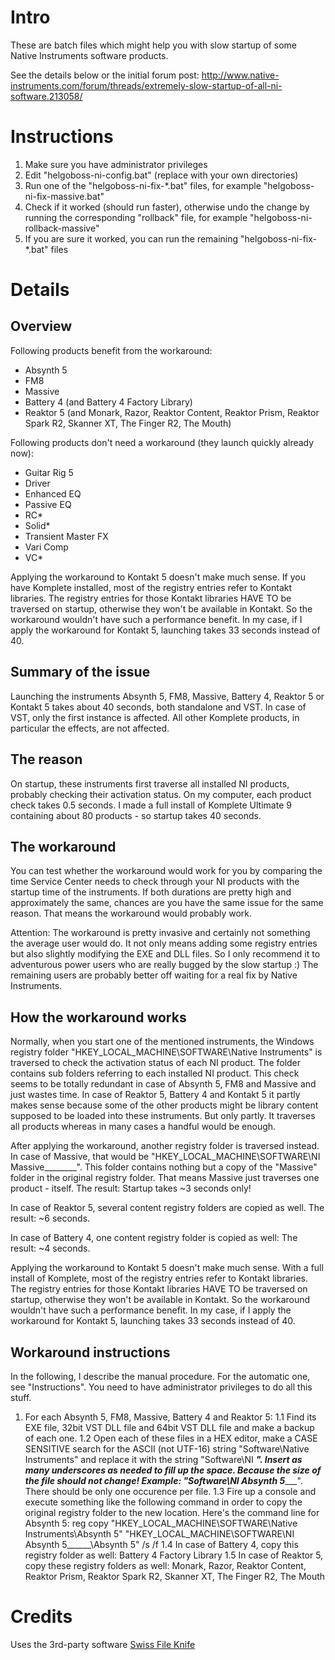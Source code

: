 # Intro
These are batch files which might help you with slow startup of some Native Instruments software products.

See the details below or the initial forum post: http://www.native-instruments.com/forum/threads/extremely-slow-startup-of-all-ni-software.213058/

# Instructions

1. Make sure you have administrator privileges
1. Edit "helgoboss-ni-config.bat" (replace with your own directories)
1. Run one of the "helgoboss-ni-fix-*.bat" files, for example "helgoboss-ni-fix-massive.bat"
1. Check if it worked (should run faster), otherwise undo the change by running the corresponding "rollback" file, for example "helgoboss-ni-rollback-massive"
1. If you are sure it worked, you can run the remaining "helgoboss-ni-fix-*.bat" files

# Details

## Overview

Following products benefit from the workaround:
- Absynth 5
- FM8
- Massive
- Battery 4 (and Battery 4 Factory Library)
- Reaktor 5 (and Monark, Razor, Reaktor Content, Reaktor Prism, Reaktor Spark R2, Skanner XT, The Finger R2, The Mouth)

Following products don't need a workaround (they launch quickly already now):
- Guitar Rig 5
- Driver
- Enhanced EQ
- Passive EQ
- RC*
- Solid*
- Transient Master FX
- Vari Comp
- VC*

Applying the workaround to Kontakt 5 doesn't make much sense. If you have Komplete installed, most of the registry entries refer to Kontakt libraries. The registry entries for those Kontakt libraries HAVE TO be traversed on startup, otherwise they won't be available in Kontakt. So the workaround wouldn't have such a performance benefit. In my case, if I apply the workaround for Kontakt 5, launching takes 33 seconds instead of 40.

## Summary of the issue

Launching the instruments Absynth 5, FM8, Massive, Battery 4, Reaktor 5 or Kontakt 5 takes about 40 seconds, both standalone and VST. In case of VST, only the first instance is affected. All other Komplete products, in particular the effects, are not affected.


## The reason

On startup, these instruments first traverse all installed NI products, probably checking their activation status. On my computer, each product check takes 0.5 seconds. I made a full install of Komplete Ultimate 9 containing about 80 products - so startup takes 40 seconds.


## The workaround

You can test whether the workaround would work for you by comparing the time Service Center needs to check through your NI products with the startup time of the instruments. If both durations are pretty high and approximately the same, chances are you have the same issue for the same reason. That means the workaround would probably work.

Attention: The workaround is pretty invasive and certainly not something the average user would do. It not only means adding some registry entries but also slightly modifying the EXE and DLL files. So I only recommend it to adventurous power users who are really bugged by the slow startup :) The remaining users are probably better off waiting for a real fix by Native Instruments.


## How the workaround works

Normally, when you start one of the mentioned instruments, the Windows registry folder "HKEY_LOCAL_MACHINE\SOFTWARE\Native Instruments" is traversed to check the activation status of each NI product. The folder contains sub folders referring to each installed NI product. This check seems to be totally redundant in case of Absynth 5, FM8 and Massive and just wastes time. In case of Reaktor 5, Battery 4 and Kontakt 5 it partly makes sense because some of the other products might be library content supposed to be loaded into these instruments. But only partly. It traverses all products whereas in many cases a handful would be enough.

After applying the workaround, another registry folder is traversed instead. In case of Massive, that would be "HKEY_LOCAL_MACHINE\SOFTWARE\NI Massive________". This folder contains nothing but a copy of the "Massive" folder in the original registry folder. That means Massive just traverses one product - itself. The result: Startup takes ~3 seconds only!

In case of Reaktor 5, several content registry folders are copied as well. The result: ~6 seconds.

In case of Battery 4, one content registry folder is copied as well: The result: ~4 seconds.

Applying the workaround to Kontakt 5 doesn't make much sense. With a full install of Komplete, most of the registry entries refer to Kontakt libraries. The registry entries for those Kontakt libraries HAVE TO be traversed on startup, otherwise they won't be available in Kontakt. So the workaround wouldn't have such a performance benefit. In my case, if I apply the workaround for Kontakt 5, launching takes 33 seconds instead of 40.

## Workaround instructions

In the following, I describe the manual procedure. For the automatic one, see "Instructions". You need to have administrator privileges to do all this stuff.

1. For each Absynth 5, FM8, Massive, Battery 4 and Reaktor 5:
1.1 Find its EXE file, 32bit VST DLL file and 64bit VST DLL file and make a backup of each one.
1.2 Open each of these files in a HEX editor, make a CASE SENSITIVE search for the ASCII (not UTF-16) string "Software\Native Instruments\" and replace it with the string "Software\NI <Product Name>___\". Insert as many underscores as needed to fill up the space. Because the size of the file should not change! Example: "Software\NI Absynth 5______". There should be only one occurence per file.
1.3 Fire up a console and execute something like the following command in order to copy the original registry folder to the new location. Here's the command line for Absynth 5:
reg copy "HKEY_LOCAL_MACHINE\SOFTWARE\Native Instruments\Absynth 5" "HKEY_LOCAL_MACHINE\SOFTWARE\NI Absynth 5______\Absynth 5" /s /f
1.4 In case of Battery 4, copy this registry folder as well: Battery 4 Factory Library
1.5 In case of Reaktor 5, copy these registry folders as well: Monark, Razor, Reaktor Content, Reaktor Prism, Reaktor Spark R2, Skanner XT, The Finger R2, The Mouth

# Credits

Uses the 3rd-party software [Swiss File Knife](http://stahlworks.com/dev/swiss-file-knife.html)